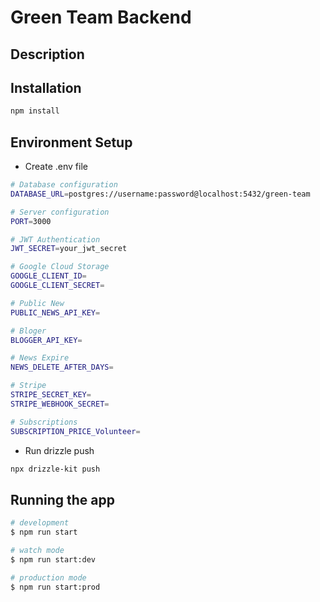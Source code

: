 # Green Team Backend

## Description

## Installation

```bash
npm install
```

## Environment Setup

* Create .env file

```bash
# Database configuration
DATABASE_URL=postgres://username:password@localhost:5432/green-team

# Server configuration
PORT=3000

# JWT Authentication
JWT_SECRET=your_jwt_secret

# Google Cloud Storage
GOOGLE_CLIENT_ID=
GOOGLE_CLIENT_SECRET=

# Public New
PUBLIC_NEWS_API_KEY=

# Bloger
BLOGGER_API_KEY=

# News Expire
NEWS_DELETE_AFTER_DAYS=

# Stripe
STRIPE_SECRET_KEY=
STRIPE_WEBHOOK_SECRET=

# Subscriptions
SUBSCRIPTION_PRICE_Volunteer=
```

* Run drizzle push

```bash
npx drizzle-kit push
```

## Running the app

```bash
# development
$ npm run start

# watch mode
$ npm run start:dev

# production mode
$ npm run start:prod
```
